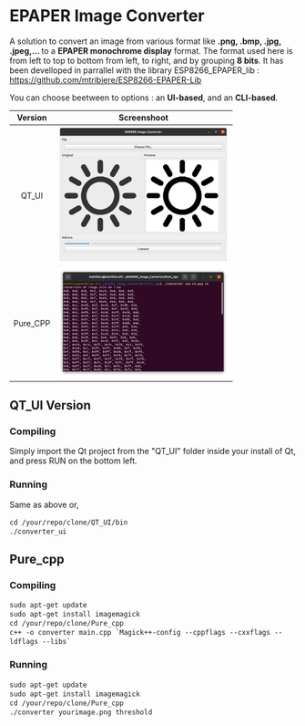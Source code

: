 # EPAPER Image Converter
A solution to convert an image from various format like <b> .png, .bmp, .jpg, .jpeg,... </b> to a <b>EPAPER monochrome display</b> format.
The format used here is from left to top to bottom from left, to right, and by grouping <b>8 bits</b>. It has been develloped in parrallel with the library ESP8266_EPAPER_lib : https://github.com/mtribiere/ESP8266-EPAPER-Lib

You can choose beetween to options : an <b>UI-based</b>, and an <b>CLI-based</b>.

| Version | Screenshoot |
| :--: | :--: |
| QT_UI | <img src="Pics/QT_UI_Screenshot.png" width="300"> |
| Pure_CPP | <img src="Pics/Pure_Cpp_Screenshot.png" width="300"> |

## QT_UI Version
  ### Compiling
  Simply import the Qt project from the "QT_UI" folder inside your install of Qt, and press RUN on the bottom left.

  ### Running
  Same as above or, 
  ```shell
  cd /your/repo/clone/QT_UI/bin
  ./converter_ui
  ```
  
## Pure_cpp
  ### Compiling
  ```shell
  sudo apt-get update
  sudo apt-get install imagemagick
  cd /your/repo/clone/Pure_cpp
  c++ -o converter main.cpp `Magick++-config --cppflags --cxxflags --ldflags --libs`
  ```
  ### Running
  ```shell
  sudo apt-get update
  sudo apt-get install imagemagick
  cd /your/repo/clone/Pure_cpp
  ./converter yourimage.png threshold
  ```
